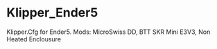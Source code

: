 # Klipper_Ender5
Klipper.Cfg for Ender5. Mods: MicroSwiss DD, BTT  SKR Mini E3V3, Non Heated Enclousure
